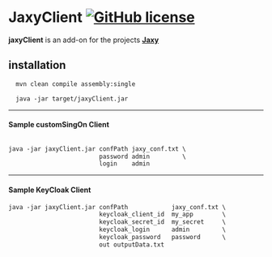 # JaxyClient [![GitHub license](https://img.shields.io/github/license/mashape/apistatus.svg)](https://opensource.org/licenses/MIT) 


**jaxyClient** is an add-on for the projects **[Jaxy]( https://github.com/rac021/Jaxy)** 


## installation

```xml
  mvn clean compile assembly:single
```  
```xml
  java -jar target/jaxyClient.jar
```  

-------------------------------------

#### Sample customSingOn Client

```xml

java -jar jaxyClient.jar confPath jaxy_conf.txt \
                         password admin         \
                         login    admin        

```
-------------------------------------

#### Sample KeyCloak Client

```xml
java -jar jaxyClient.jar confPath            jaxy_conf.txt \
                         keycloak_client_id  my_app        \
                         keycloak_secret_id  my_secret     \
                         keycloak_login      admin         \
                         keycloak_password   password      \
                         out outputData.txt
```             

